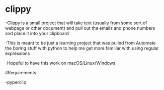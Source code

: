 # clippy

-Clippy is a small project that will take text (usually from some sort of webpage or other document) and pull out the emails and phone numbers and place it into your clipboard

-This is meant to be just a learning project that was pulled from Automate the boring stuff with python to help me get more familiar with using regular expressions

-Hopeful to have this work on macOS/Linux/Windows

#Requirements

-pyperclip
